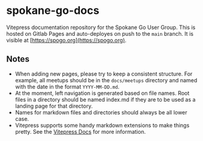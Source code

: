 # spokane-go-docs

Vitepress documentation repository for the Spokane Go User Group. This is hosted on Gitlab Pages and auto-deployes on push to the `main` branch. It is visible at [https://spogo.org](https://spogo.org).

## Notes

- When adding new pages, please try to keep a consistent structure. For example, all meetups should be in the `docs/meetups` directory and named with the date in the format `YYYY-MM-DD.md`.
- At the moment, left navigation is generated based on file names. Root files in a directory should be named index.md if they are to be used as a landing page for that directory.
- Names for markdown files and directories should always be all lower case.
- Vitepress supports some handy markdown extensions to make things pretty. See the [Vitepress Docs](https://vitepress.dev/guide/markdown) for more information.
